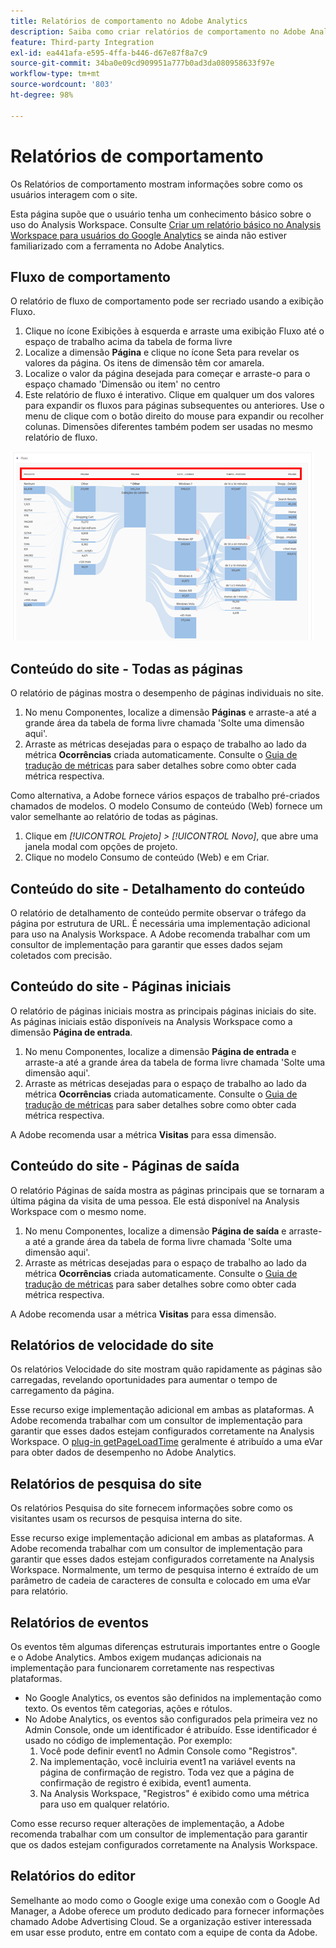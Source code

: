 ```yaml
---
title: Relatórios de comportamento no Adobe Analytics
description: Saiba como criar relatórios de comportamento no Adobe Analytics
feature: Third-party Integration
exl-id: ea441afa-e595-4ffa-b446-d67e87f8a7c9
source-git-commit: 34ba0e09cd909951a777b0ad3da080958633f97e
workflow-type: tm+mt
source-wordcount: '803'
ht-degree: 98%

---
```


# Relatórios de comportamento

Os Relatórios de comportamento mostram informações sobre como os usuários interagem com o site.

Esta página supõe que o usuário tenha um conhecimento básico sobre o uso do Analysis Workspace. Consulte [Criar um relatório básico no Analysis Workspace para usuários do Google Analytics](create-report.md) se ainda não estiver familiarizado com a ferramenta no Adobe Analytics.

## Fluxo de comportamento

O relatório de fluxo de comportamento pode ser recriado usando a exibição Fluxo.

1. Clique no ícone Exibições à esquerda e arraste uma exibição Fluxo até o espaço de trabalho acima da tabela de forma livre
2. Localize a dimensão **Página** e clique no ícone Seta para revelar os valores da página. Os itens de dimensão têm cor amarela.
3. Localize o valor da página desejada para começar e arraste-o para o espaço chamado &#39;Dimensão ou item&#39; no centro
4. Este relatório de fluxo é interativo. Clique em qualquer um dos valores para expandir os fluxos para páginas subsequentes ou anteriores. Use o menu de clique com o botão direito do mouse para expandir ou recolher colunas. Dimensões diferentes também podem ser usadas no mesmo relatório de fluxo.

![Relatório de fluxo](/help/technotes/ga-to-aa/assets/flow.png)

## Conteúdo do site - Todas as páginas

O relatório de páginas mostra o desempenho de páginas individuais no site.

1. No menu Componentes, localize a dimensão **Páginas** e arraste-a até a grande área da tabela de forma livre chamada &#39;Solte uma dimensão aqui&#39;.
2. Arraste as métricas desejadas para o espaço de trabalho ao lado da métrica **Ocorrências** criada automaticamente. Consulte o [Guia de tradução de métricas](common-metrics.md) para saber detalhes sobre como obter cada métrica respectiva.

Como alternativa, a Adobe fornece vários espaços de trabalho pré-criados chamados de modelos. O modelo Consumo de conteúdo (Web) fornece um valor semelhante ao relatório de todas as páginas.

1. Clique em *[!UICONTROL Projeto] > [!UICONTROL Novo]*, que abre uma janela modal com opções de projeto.
2. Clique no modelo Consumo de conteúdo (Web) e em Criar.

## Conteúdo do site - Detalhamento do conteúdo

O relatório de detalhamento de conteúdo permite observar o tráfego da página por estrutura de URL. É necessária uma implementação adicional para uso na Analysis Workspace. A Adobe recomenda trabalhar com um consultor de implementação para garantir que esses dados sejam coletados com precisão.

## Conteúdo do site - Páginas iniciais

O relatório de páginas iniciais mostra as principais páginas iniciais do site. As páginas iniciais estão disponíveis na Analysis Workspace como a dimensão **Página de entrada**.

1. No menu Componentes, localize a dimensão **Página de entrada** e arraste-a até a grande área da tabela de forma livre chamada &#39;Solte uma dimensão aqui&#39;.
2. Arraste as métricas desejadas para o espaço de trabalho ao lado da métrica **Ocorrências** criada automaticamente. Consulte o [Guia de tradução de métricas](common-metrics.md) para saber detalhes sobre como obter cada métrica respectiva.

A Adobe recomenda usar a métrica **Visitas** para essa dimensão.

## Conteúdo do site - Páginas de saída

O relatório Páginas de saída mostra as páginas principais que se tornaram a última página da visita de uma pessoa. Ele está disponível na Analysis Workspace com o mesmo nome.

1. No menu Componentes, localize a dimensão **Página de saída** e arraste-a até a grande área da tabela de forma livre chamada &#39;Solte uma dimensão aqui&#39;.
2. Arraste as métricas desejadas para o espaço de trabalho ao lado da métrica **Ocorrências** criada automaticamente. Consulte o [Guia de tradução de métricas](common-metrics.md) para saber detalhes sobre como obter cada métrica respectiva.

A Adobe recomenda usar a métrica **Visitas** para essa dimensão.

## Relatórios de velocidade do site

Os relatórios Velocidade do site mostram quão rapidamente as páginas são carregadas, revelando oportunidades para aumentar o tempo de carregamento da página.

Esse recurso exige implementação adicional em ambas as plataformas. A Adobe recomenda trabalhar com um consultor de implementação para garantir que esses dados estejam configurados corretamente na Analysis Workspace. O [plug-in getPageLoadTime](/help/implement/vars/plugins/getpageloadtime.md) geralmente é atribuído a uma eVar para obter dados de desempenho no Adobe Analytics.

## Relatórios de pesquisa do site

Os relatórios Pesquisa do site fornecem informações sobre como os visitantes usam os recursos de pesquisa interna do site.

Esse recurso exige implementação adicional em ambas as plataformas. A Adobe recomenda trabalhar com um consultor de implementação para garantir que esses dados estejam configurados corretamente na Analysis Workspace. Normalmente, um termo de pesquisa interno é extraído de um parâmetro de cadeia de caracteres de consulta e colocado em uma eVar para relatório.

## Relatórios de eventos

Os eventos têm algumas diferenças estruturais importantes entre o Google e o Adobe Analytics. Ambos exigem mudanças adicionais na implementação para funcionarem corretamente nas respectivas plataformas.

* No Google Analytics, os eventos são definidos na implementação como texto. Os eventos têm categorias, ações e rótulos.
* No Adobe Analytics, os eventos são configurados pela primeira vez no Admin Console, onde um identificador é atribuído. Esse identificador é usado no código de implementação. Por exemplo:
   1. Você pode definir event1 no Admin Console como &quot;Registros&quot;.
   2. Na implementação, você incluiria event1 na variável events na página de confirmação de registro. Toda vez que a página de confirmação de registro é exibida, event1 aumenta.
   3. Na Analysis Workspace, &quot;Registros&quot; é exibido como uma métrica para uso em qualquer relatório.

Como esse recurso requer alterações de implementação, a Adobe recomenda trabalhar com um consultor de implementação para garantir que os dados estejam configurados corretamente na Analysis Workspace.

## Relatórios do editor

Semelhante ao modo como o Google exige uma conexão com o Google Ad Manager, a Adobe oferece um produto dedicado para fornecer informações chamado Adobe Advertising Cloud. Se a organização estiver interessada em usar esse produto, entre em contato com a equipe de conta da Adobe.

